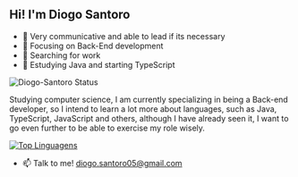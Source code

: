 ## Hi! I'm Diogo Santoro

- 💭 Very communicative and able to lead if its necessary
- 🔎 Focusing on Back-End development    
- 🔭 Searching for work
- 🌱 Estudying Java and starting TypeScript



![Diogo-Santoro Status](https://github-readme-stats.vercel.app/api?username=Diogo-Santoro&theme=dark&show_icons=true)  


Studying computer science, I am currently specializing in being a Back-end developer, so I intend to learn a lot more about languages, such as Java, TypeScript, JavaScript and others, although I have already seen it, I want to go even further to be able to exercise my role wisely.







[![Top Linguagens](https://github-readme-stats.vercel.app/api/top-langs/?username=Diogo-Santoro&theme=dark&layout=compact)](https://github.com/anuraghazra/github-readme-stats)


- 📫 Talk to me! diogo.santoro05@gmail.com




